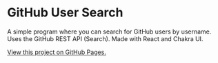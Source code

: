 # GitHub User Search

A simple program where you can search for GitHub users by username. Uses the GitHub REST API (Search). Made with React and Chakra UI.

[View this project on GitHub Pages.](http://SA9102.github.io/GitHub-User-Search)
